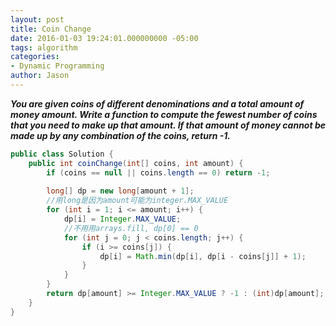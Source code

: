 ```yaml
---
layout: post
title: Coin Change
date: 2016-01-03 19:24:01.000000000 -05:00
tags: algorithm
categories:
- Dynamic Programming
author: Jason
---
```

<p><strong><em>You are given coins of different denominations and a total amount of money amount. Write a function to compute the fewest number of coins that you need to make up that amount. If that amount of money cannot be made up by any combination of the coins, return -1.</em></strong></p>


``` java
public class Solution {
    public int coinChange(int[] coins, int amount) {
        if (coins == null || coins.length == 0) return -1;
        
        long[] dp = new long[amount + 1];
        //用long是因为amount可能为integer.MAX_VALUE
        for (int i = 1; i <= amount; i++) {
            dp[i] = Integer.MAX_VALUE;
            //不用用arrays.fill, dp[0] == 0
            for (int j = 0; j < coins.length; j++) {
                if (i >= coins[j]) {
                    dp[i] = Math.min(dp[i], dp[i - coins[j]] + 1);
                }
            }
        }
        return dp[amount] >= Integer.MAX_VALUE ? -1 : (int)dp[amount];
    }
}
```
